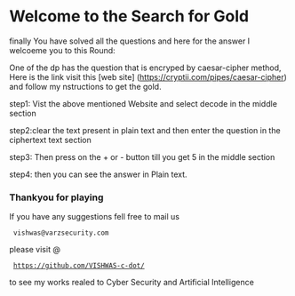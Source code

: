 <h1> Welcome to the Search for Gold </h1>

finally You have solved all the questions and here for the answer I welcoeme you to this Round:

One of the dp has the question that is encryped by caesar-cipher method, Here is the link visit this [web site] (https://cryptii.com/pipes/caesar-cipher) and follow my nstructions to get the gold.

step1:  Vist the above mentioned Website and select decode in the middle section

step2:clear the text present in plain text and then enter the question in the ciphertext text section


step3: Then press on the + or - button till you get 5 in the middle section


step4: then you can see the answer in Plain text.

<h3> Thankyou for playing </h3>

If you have any suggestions fell free to mail us
<pre><code> vishwas@varzsecurity.com </code></pre>

please visit @ <pre><code> https://github.com/VISHWAS-c-dot/ </code></pre> to see my works realed to Cyber Security and Artificial Intelligence
